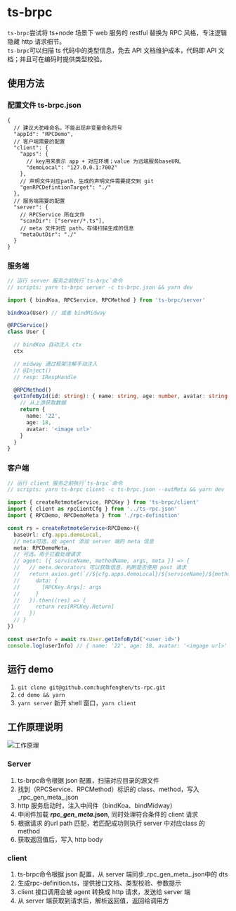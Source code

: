 # ts-brpc

`ts-brpc`尝试将 ts+node 场景下 web 服务的 restful 替换为 RPC 风格，专注逻辑隐藏 http 请求细节。  
`ts-brpc`可以扫描 ts 代码中的类型信息，免去 API 文档维护成本，代码即 API 文档；并且可在编码时提供类型校验。  

## 使用方法

### 配置文件 ts-brpc.json
```json5
{
  // 建议大驼峰命名，不能出现非变量命名符号
  "appId": "RPCDemo",
  // 客户端需要的配置
  "client": {
    "apps": {
      // key用来表示 app + 对应环境；value 为远端服务baseURL
      "demoLocal": "127.0.0.1:7002"
    },
    // 声明文件对应path，生成的声明文件需要提交到 git
    "genRPCDefintionTarget": "./"
  },
  // 服务端需要的配置
  "server": {
    // RPCService 所在文件
    "scanDir": ["server/*.ts"],
    // meta 文件对应 path，存储扫描生成的信息
    "metaOutDir": "./"
  }
}
```

### 服务端
```ts
// 运行 server 服务之前执行`ts-brpc`命令
// scripts: yarn ts-brpc server -c ts-brpc.json && yarn dev

import { bindKoa, RPCService, RPCMethod } from 'ts-brpc/server'

bindKoa(User) // 或者 bindMidway

@RPCService()
class User {

  // bindKoa 自动注入 ctx
  ctx

  // midway 通过框架注解手动注入
  // @Inject()
  // resp: IRespHandle

  @RPCMethod()
  getInfoById(id: string): { name: string, age: number, avatar: string } {
    // 从上游获取数据
    return {
      name: '22',
      age: 18,
      avatar: '<image url>'
    }
  }
}
```

### 客户端
```ts
// 运行 client 服务之前执行`ts-brpc`命令
// scripts: yarn ts-brpc client -c ts-brpc.json --outMeta && yarn dev

import { createRetmoteService, RPCKey } from 'ts-brpc/client'
import { client as rpcCientCfg } from '../ts-rpc.json'
import { RPCDemo, RPCDemoMeta } from './rpc-definition'

const rs = createRetmoteService<RPCDemo>({
  baseUrl: cfg.apps.demoLocal,
  // meta可选，给 agent 添加 server 端的 meta 信息
  meta: RPCDemoMeta,
  // 可选，用于拦截处理请求
  // agent: ({ serviceName, methodName, args, meta }) => {
  //   // meta.decorators 可以获取信息，判断是否使用 post 请求
  //   return axios.get(`//${cfg.apps.demoLocal}/${serviceName}/${methodName}`, {
  //     data: {
  //       [RPCKey.Args]: args
  //     }
  //   }).then((res) => {
  //     return res[RPCKey.Return]      
  //   })
  // }
})

const userInfo = await rs.User.getInfoById('<user id>')
console.log(userInfo) // { name: '22', age: 18, avatar: '<imgage url>' }
```

## 运行 demo
1. `git clone git@github.com:hughfenghen/ts-rpc.git`  
2. `cd demo && yarn`  
3. `yarn server` 新开 shell 窗口，`yarn client`  

## 工作原理说明

![工作原理](https://raw.githubusercontent.com/hughfenghen/ts-rpc/master/rpc-desc.png)  

### Server

1. ts-brpc命令根据 json 配置，扫描对应目录的源文件  
2. 找到（RPCService、RPCMethod）标识的 class、method，写入_rpc_gen_meta_.json  
3. http 服务启动时，注入中间件（bindKoa、bindMidway）  
4. 中间件加载 **_rpc_gen_meta_.json**, 同时处理符合条件的 client 请求  
5. 根据请求 的url path 匹配，若匹配成功则执行 server 中对应class 的 method  
6. 获取返回值后，写入 http body

### client

1. ts-brpc命令根据 json 配置，从 server 端同步_rpc_gen_meta_.json中的 dts  
2. 生成rpc-definition.ts，提供接口文档、类型校验、参数提示  
3. client 接口调用会被 agent 转换成 http 请求，发送给 server 端  
4. 从 server 端获取到请求后，解析返回值，返回给调用方  